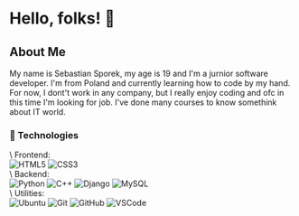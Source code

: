 <h1>Hello, folks! 👋</h1>


<h2>About Me</h2>

My name is Sebastian Sporek, my age is 19 and I'm a jurnior software developer. I'm from Poland and currently learning how to code by my hand.
For now, I dont't work in any company, but I really enjoy coding and ofc in this time I'm looking for job. I've done many courses to know somethink about IT world.

<h3>🔧 Technologies</h3>
\
Frontend:

<div>
  <img alt='HTML5' src='https://img.shields.io/badge/-HTML5-E34F26?logo=html5&logoColor=white&style=plastic'/>
  <img alt='CSS3' src='https://img.shields.io/badge/-CSS-1572B6?logo=css3&logoColor=white&style=plastic'/>
</div>
\
Backend:

<div>
  <img alt='Python' src='https://img.shields.io/badge/-Python-181717?style=flat&logo=python&logoColor=white&style=plastic'/>
  <img alt='C++' src='https://img.shields.io/badge/-C++-181717?style=flat&logo=c++&logoColor=white&style=plastic'/>
  <img alt='Django' src='https://img.shields.io/badge/-Django-181717?style=flat&logo=django&logoColor=white&style=plastic'/>
  <img alt='MySQL' src='https://img.shields.io/badge/-MySQL-181717?style=flat&logo=mysql&logoColor=white&style=plastic'/>
</div>
\
Utilities:

<div>
  <img alt='Ubuntu' src='https://img.shields.io/badge/Ubuntu-orange'/>
  <img alt='Git' src='https://img.shields.io/badge/-Git-F05032?logo=git&logoColor=white&style=plastic'/>
  <img alt='GitHub' src='https://img.shields.io/badge/-Github-181717?style=flat&logo=github&logoColor=white&style=plastic'/>
  <img alt='VSCode' src='https://img.shields.io/badge/-VSCode-007ACC?style=flat&logo=visual-studio-code&logoColor=white&style=plastic'/>
</div>
